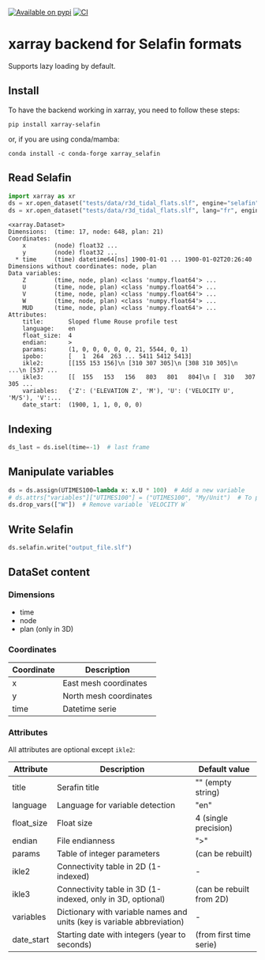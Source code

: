 [![Available on pypi](https://img.shields.io/pypi/v/xarray-selafin.svg)](https://pypi.python.org/pypi/xarray-selafin/)
[![CI](https://github.com/oceanmodeling/xarray-selafin/actions/workflows/run_tests.yml/badge.svg)](https://github.com/oceanmodeling/xarray-selafin/actions/workflows/run_tests.yml)

# xarray backend for Selafin formats

Supports lazy loading by default.

## Install

To have the backend working in xarray, you need to follow these steps:

```
pip install xarray-selafin
```

or, if you are using conda/mamba:

```
conda install -c conda-forge xarray_selafin
```

## Read Selafin

```python
import xarray as xr
ds = xr.open_dataset("tests/data/r3d_tidal_flats.slf", engine="selafin")
ds = xr.open_dataset("tests/data/r3d_tidal_flats.slf", lang="fr", engine="selafin")  # if variables are in French
```

```
<xarray.Dataset>
Dimensions:  (time: 17, node: 648, plan: 21)
Coordinates:
    x        (node) float32 ...
    y        (node) float32 ...
  * time     (time) datetime64[ns] 1900-01-01 ... 1900-01-02T20:26:40
Dimensions without coordinates: node, plan
Data variables:
    Z        (time, node, plan) <class 'numpy.float64'> ...
    U        (time, node, plan) <class 'numpy.float64'> ...
    V        (time, node, plan) <class 'numpy.float64'> ...
    W        (time, node, plan) <class 'numpy.float64'> ...
    MUD      (time, node, plan) <class 'numpy.float64'> ...
Attributes:
    title:       Sloped flume Rouse profile test
    language:    en
    float_size:  4
    endian:      >
    params:      (1, 0, 0, 0, 0, 0, 21, 5544, 0, 1)
    ipobo:       [   1  264  263 ... 5411 5412 5413]
    ikle2:       [[155 153 156]\n [310 307 305]\n [308 310 305]\n ...\n [537 ...
    ikle3:       [[  155   153   156   803   801   804]\n [  310   307   305 ...
    variables:   {'Z': ('ELEVATION Z', 'M'), 'U': ('VELOCITY U', 'M/S'), 'V':...
    date_start:  (1900, 1, 1, 0, 0, 0)
```

## Indexing

```python
ds_last = ds.isel(time=-1)  # last frame
```

## Manipulate variables

```python
ds = ds.assign(UTIMES100=lambda x: x.U * 100)  # Add a new variable
# ds.attrs["variables"]["UTIMES100"] = ("UTIMES100", "My/Unit")  # To provide variable name and unit (optional)
ds.drop_vars(["W"])  # Remove variable `VELOCITY W`
```

## Write Selafin

```python
ds.selafin.write("output_file.slf")
```

## DataSet content

### Dimensions
* time
* node
* plan (only in 3D)

### Coordinates

| Coordinate | Description            |
|------------|------------------------|
| x          | East mesh coordinates  |
| y          | North mesh coordinates |
| time       | Datetime serie         |

### Attributes

All attributes are optional except `ikle2`:

| Attribute  | Description                                                             | Default value            |
|------------|-------------------------------------------------------------------------|--------------------------|
| title      | Serafin title                                                           | "" (empty string)        |
| language   | Language for variable detection                                         | "en"                     |
| float_size | Float size                                                              | 4 (single precision)     |
| endian     | File endianness                                                         | ">"                      |
| params     | Table of integer parameters                                             | (can be rebuilt)         |
| ikle2      | Connectivity table in 2D (1-indexed)                                    | -                        |
| ikle3      | Connectivity table in 3D (1-indexed, only in 3D, optional)              | (can be rebuilt from 2D) |
| variables  | Dictionary with variable names and units (key is variable abbreviation) | -                        |
| date_start | Starting date with integers (year to seconds)                           | (from first time serie)  |
